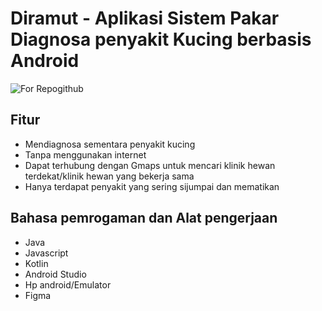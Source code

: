 # Diramut - Aplikasi Sistem Pakar Diagnosa penyakit Kucing berbasis Android

![For Repogithub](https://github.com/user-attachments/assets/64debd0b-661d-413e-8343-6c957a2066a4)

## Fitur
- Mendiagnosa sementara penyakit kucing
- Tanpa menggunakan internet
- Dapat terhubung dengan Gmaps untuk mencari klinik hewan terdekat/klinik hewan yang bekerja sama
- Hanya terdapat penyakit yang sering sijumpai dan mematikan

## Bahasa pemrogaman dan Alat pengerjaan

- Java
- Javascript
- Kotlin
- Android Studio
- Hp android/Emulator
- Figma
